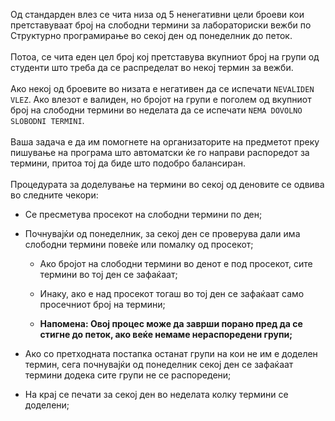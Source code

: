 Од стандарден влез се чита низа од 5 ненегативни цели броеви кои претставуваат број на слободни термини за лабораториски вежби по Структурно програмирање во секој ден од понеделник до петок.<br/>
<br/>
Потоа, се чита еден цел број кој претставува вкупниот број на групи од студенти што треба да се распределат во некој термин за вежби.<br/>
<br/>
Ако некој од броевите во низата е негативен да се испечати `NEVALIDEN  VLEZ`. Ако влезот е валиден, но бројот на групи е поголем од вкупниот број на слободни термини во неделата да се испечати `NEMA DOVOLNO SLOBODNI TERMINI`.<br/>
<br/>
Ваша задача е да им помогнете на организаторите на предметот преку пишување на програмa што автоматски ќе го направи распоредот за термини, притоа тој да биде што подобро балансиран.<br/>
<br/>
Процедурата за доделување на термини во секој од деновите се одвива во следните чекори:

 - Се пресметува просекот на слободни термини по ден;

 - Почнувајќи од понеделник, за секој ден се проверува дали има слободни термини повеќе или помалку од просекот;
   - Ако бројот на слободни термини во денот е под просекот, сите термини во тој ден се зафаќаат;

   - Инаку, ако е над просекот тогаш во тој ден се зафаќаат само просечниот број на термини;

   - **Напомена: Овој процес може да заврши порано пред да се стигне до петок, ако веќе немаме нераспоредени групи;**

 - Ако со претходната постапка останат групи на кои не им е доделен термин, сега почнувајќи од понеделник секој ден се зафаќаат термини додека сите групи не се распоредени;

 - На крај се печати за секој ден во неделата колку термини се доделени;


